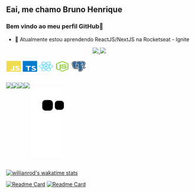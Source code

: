 ## Eai, me chamo Bruno Henrique
### Bem vindo ao meu perfil GitHub👋

- 🌱 Atualmente estou aprendendo ReactJS/NextJS na Rocketseat - Ignite

<div align="center">
  <a href="https://github.com/brunoh5">
    <img height="180em" src="https://github-readme-stats.vercel.app/api?username=brunoh5&show_icons=true&theme=omni&include_all_commits=true&count_private=true"/>
    <img height="180em" src="https://github-readme-stats.vercel.app/api/top-langs/?username=brunoh5&layout=compact&langs_count=8&theme=omni&hide=python,handlebars,shell,dockerfile"/>
  </a>
</div>
<div style="display: inline_block"><br>
  <img align="center" alt="Javascript" height="30" width="40" src="https://raw.githubusercontent.com/devicons/devicon/master/icons/javascript/javascript-plain.svg"/>
  <img align="center" alt="Typescript" height="30" width="40" src="https://raw.githubusercontent.com/devicons/devicon/master/icons/typescript/typescript-plain.svg"/>
  <img align="center" alt="ReactJS" height="30" width="40" src="https://raw.githubusercontent.com/devicons/devicon/master/icons/react/react-original.svg"/>
  <img align='center' alt='NodeJS' height="30" width="40" src="https://raw.githubusercontent.com/devicons/devicon/master/icons/nodejs/nodejs-original.svg" />
  <img align='center' alt='NodeJS' height="30" width="40" src='https://raw.githubusercontent.com/devicons/devicon/master/icons/postgresql/postgresql-original.svg' />
</div>

##
  
<div style="display: flex">
  <a href='https://img.shields.io/badge/WhatsApp-25D366?style=for-the-badge&logo=whatsapp&logoColor=white' target='_blank'>
    <img src='https://img.shields.io/badge/WhatsApp-25D366?style=for-the-badge&logo=whatsapp&logoColor=white' />
  </a>
  <a href="https://instagram.com/bruno__h.s" target="_blank">
    <img src="https://img.shields.io/badge/-Instagram-%23E4405F?style=for-the-badge&logo=instagram&logoColor=white" target="_blank">
  </a>
  <a href = "mailto:brunohenriquesantos272@gmail.com">
    <img src="https://img.shields.io/badge/Gmail-D14836?style=for-the-badge&logo=gmail&logoColor=white" target="_blank">
  </a>
  <a href="https://www.linkedin.com/in/brunoh5" target="_blank">
    <img src="https://img.shields.io/badge/-LinkedIn-%230077B5?style=for-the-badge&logo=linkedin&logoColor=white" target="_blank">
  </a>
  
  ![Snake animation](https://github.com/brunoh5/brunoh5/blob/output/github-contribution-grid-snake.svg)
  
</div>

[![willianrod's wakatime stats](https://github-readme-stats.vercel.app/api/wakatime?username=brunoh5&theme=omni)](https://github.com/anuraghazra/github-readme-stats)
  
[![Readme Card](https://github-readme-stats.vercel.app/api/pin/?username=brunoh5&repo=rentx-ignite&show_owner=true&theme=omni)](https://github.com/brunoh5/rentx-ignite)
[![Readme Card](https://github-readme-stats.vercel.app/api/pin/?username=brunoh5&repo=03-ignews-ignite-nextjs&show_owner=true&theme=omni)](https://github.com/brunoh5/03-ignews-ignite-nextjs)
